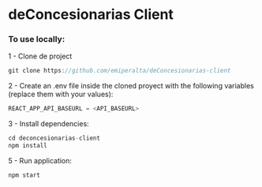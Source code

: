 # deConcesionarias Client

### To use locally:

1 - Clone de project

```javascript
git clone https://github.com/emiperalta/deConcesionarias-client
```

2 - Create an .env file inside the cloned proyect with the following variables (replace them with your values):

```javascript
REACT_APP_API_BASEURL = <API_BASEURL>
```

3 - Install dependencies:

```javascript
cd deconcesionarias-client
npm install
```

5 - Run application:

```javascript
npm start
```
